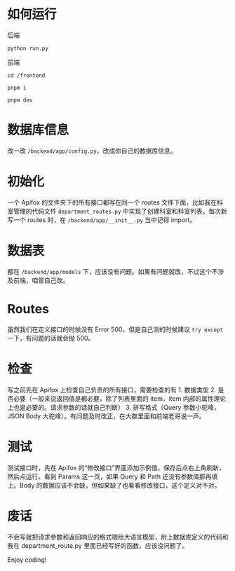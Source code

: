 # 如何运行
后端
```
python run.py
```
前端
```
cd /frontend
```
```
pnpm i
```
```
pnpm dev
```

# 数据库信息
改一改 `/backend/app/config.py`，改成你自己的数据库信息。

# 初始化
一个 Apifox 的文件夹下的所有接口都写在同一个 routes 文件下面，比如我在科室管理的代码文件 `department_routes.py` 中实现了创建科室和科室列表。每次新写一个 routes 时，在 `/backend/app/__init__.py` 当中记得 import。

# 数据表
都在 `/backend/app/models` 下，应该没有问题。如果有问题就改，不过这个不涉及前端，咱管自己改。

# Routes
虽然我们在定义接口的时候没有 Error 500，但是自己测的时候建议 `try except` 一下，有问题的话就会抛 500。

# 检查
写之前先在 Apifox 上检查自己负责的所有接口，需要检查的有 1. 数据类型 2. 是否必要（一般来说返回值是都必要，除了列表里面的 item，item 内部的属性理论上也是必要的。请求参数的话就自己判断） 3. 拼写格式（Query 参数小驼峰，JSON Body 大驼峰）。有问题及时改正，在大群里面和前端老哥说一声。

# 测试
测试接口时，先在 Apifox 的“修改接口”界面添加示例值，保存后点右上角刷新，然后点运行。看到 Params 这一页，如果 Query 和 Path 还没有参数值那再填上。Body 的数据应该不会缺，但如果缺了也看看修改接口，这个定义对不对。

# 废话
不会写就把请求参数和返回响应的格式喂给大语言模型，附上数据库定义的代码和我在 department_route.py 里面已经写好的函数，应该没问题了。


Enjoy coding!